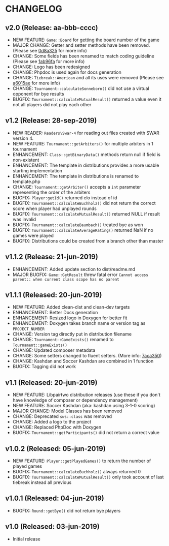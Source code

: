 # CHANGELOG

## v2.0 (Release: aa-bbb-cccc)
* NEW FEATURE: `Game::Board` for getting the board number of the game
* MAJOR CHANGE: Getter and setter methods have been removed. (Please see [0d8a325](https://github.com/JeroenED/libpairtwo/commit/0d8a325eb501b775830f68fa6f600f9f4ca5588c) for more info)
* CHANGE: Some fields has been renamed to match coding guideline (Please see [1ab96fa](https://github.com/JeroenED/libpairtwo/commit/1ab96fa04782c1b0f2b6bb9d1bac8397a74ab38e) for more info)
* CHANGE: Logo has been redesigned
* CHANGE: Phpdoc is used again for docs generation
* CHANGE: `Tiebreak::American` and all its uses were removed (Please see [a6015ae](https://github.com/JeroenED/libpairtwo/commit/a6015ae8169f0973f4937605d0f807aacc233630) for more info)
* CHANGE: `Tournament::calculateSonneborn()` did not use a virtual opponent for bye results
* BUGFIX: `Tournament::calculateMutualResult()` returned a value even it not all players did not play each other

## v1.2 (Release: 28-sep-2019)
* NEW READER: `Readers\Swar-4` for reading out files created with SWAR version 4.
* NEW FEATURE: `Tournament::getArbiters()` for multiple arbiters in 1 tournament
* ENHANCEMENT: `Class::getBinaryData()` methods return null if field is non-existent
* ENHANCEMENT: The template in distributions provides a more usable starting implementation
* ENHANCEMENT: The template in distributions is renamed to template.php
* CHANGE: `Tournament::getArbiter()` accepts a `int` parameter representing the order of the arbiters
* BUGFIX: `Player:getId()` returned elo instead of id
* BUGFIX: `Tournament::calculateBuchholz()` did not return the correct score when player had unplayed rounds
* BUGFIX: `Tournament::calculateMutualResult()` returned NULL if result was invalid
* BUGFIX: `Tournament::calculateBaumbach()` treated bye as won
* BUGFIX: `Tournament::calculateAverageRating()` returned NaN if no games were played
* BUGFIX: Distributions could be created from a branch other than master

## v1.1.2 (Release: 21-jun-2019)
* ENHANCEMENT: Added update section to dist/readme.md
* MAJOR BUGFIX: `Game::GetResult` threw fatal error `Cannot access parent:: when current class scope has no parent`

## v1.1.1 (Released: 20-jun-2019)
* NEW FEATURE: Added clean-dist and clean-dev targets
* ENHANCEMENT: Better Docs generation
* ENHANCEMENT: Resized logo in Doxygen for better fit
* ENHANCEMENT: Doxygen takes branch name or version tag as `PROJECT_NUMBER`
* CHANGE: Version tag directly put in distribution filename
* CHANGE: `Tournament::GameExists()` renamed to `Tournament::gameExists()`
* CHANGE: Updated composer metadata
* CHANGE: Some setters changed to fluent setters. (More info: [7aca350](https://github.com/JeroenED/libpairtwo/commit/7aca35057c10d2b982f93a698499c0c01df2fdc5))
* CHANGE: Kashdan and Soccer Kashdan are combined in 1 function
* BUGFIX: Tagging did not work

## v1.1 (Released: 20-jun-2019)
* NEW FEATURE: Libpairtwo distribution releases (use these if you don't have knowledge of composer or dependency management)
* NEW FEATURE: Soccer Kashdan (aka: kashdan using 3-1-0 scoring)
* MAJOR CHANGE: Model Classes has been removed
* CHANGE: Deprecated `sws::class` was removed
* CHANGE: Added a logo to the project
* CHANGE: Replaced PhpDoc with Doxygen
* BUGFIX: `Tournament::getParticipants()` did not return a correct value

## v1.0.2 (Released: 05-jun-2019)
* NEW FEATURE: `Player::getPlayedGames()` to return the number of played games
* BUGFIX: `Tournament::calculateBuchholz()` always returned 0
* BUGFIX: `Tournament::calculateMutualResult()` only took account of last tiebreak instead all previous

## v1.0.1 (Released: 04-jun-2019)
* BUGFIX: `Round::getBye()` did not return bye players

## v1.0  (Released: 03-jun-2019)
* Initial release
